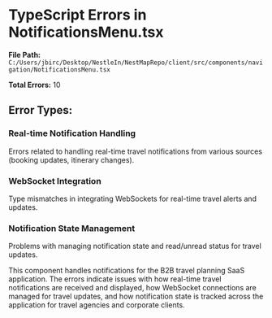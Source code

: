 # TypeScript Errors in NotificationsMenu.tsx

**File Path:** `C:/Users/jbirc/Desktop/NestleIn/NestMapRepo/client/src/components/navigation/NotificationsMenu.tsx`

**Total Errors:** 10

## Error Types:

### Real-time Notification Handling
Errors related to handling real-time travel notifications from various sources (booking updates, itinerary changes).

### WebSocket Integration
Type mismatches in integrating WebSockets for real-time travel alerts and updates.

### Notification State Management
Problems with managing notification state and read/unread status for travel updates.

This component handles notifications for the B2B travel planning SaaS application. The errors indicate issues with how real-time travel notifications are received and displayed, how WebSocket connections are managed for travel updates, and how notification state is tracked across the application for travel agencies and corporate clients.
